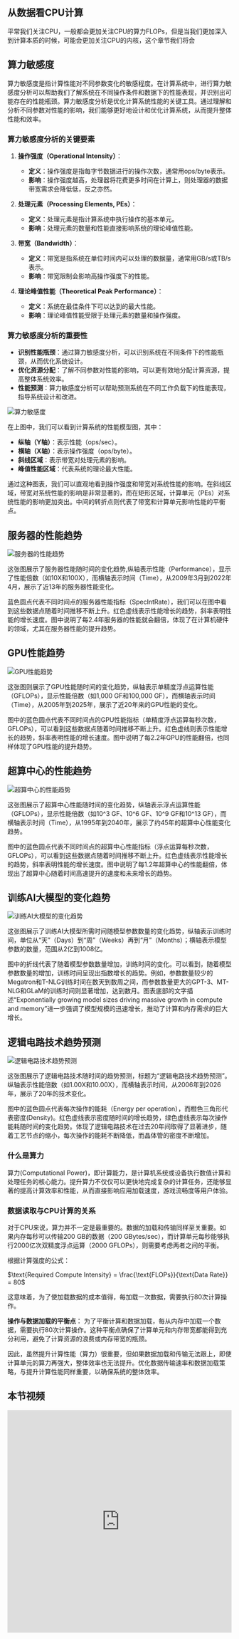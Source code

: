 <!--Copyright 适用于[License](https://github.com/chenzomi12/AISystem)版权许可-->

## 从数据看CPU计算
平常我们关注CPU，一般都会更加关注CPU的算力FLOPs，但是当我们更加深入到计算本质的时候，可能会更加关注CPU的内核，这个章节我们将会

## 算力敏感度

算力敏感度是指计算性能对不同参数变化的敏感程度。在计算系统中，进行算力敏感度分析可以帮助我们了解系统在不同操作条件和数据下的性能表现，并识别出可能存在的性能瓶颈。算力敏感度分析是优化计算系统性能的关键工具。通过理解和分析不同参数对性能的影响，我们能够更好地设计和优化计算系统，从而提升整体性能和效率。

### 算力敏感度分析的关键要素

1. **操作强度（Operational Intensity）**：
   - **定义**：操作强度是指每字节数据进行的操作次数，通常用ops/byte表示。
   - **影响**：操作强度越高，处理器将花费更多时间在计算上，则处理器的数据带宽需求会降低低，反之亦然。

2. **处理元素（Processing Elements, PEs）**：
   - **定义**：处理元素是指计算系统中执行操作的基本单元。
   - **影响**：处理元素的数量和性能直接影响系统的理论峰值性能。

3. **带宽（Bandwidth）**：
   - **定义**：带宽是指系统在单位时间内可以处理的数据量，通常用GB/s或TB/s表示。
   - **影响**：带宽限制会影响高操作强度下的性能。

4. **理论峰值性能（Theoretical Peak Performance）**：
   - **定义**：系统在最佳条件下可以达到的最大性能。
   - **影响**：理论峰值性能受限于处理元素的数量和操作强度。

### 算力敏感度分析的重要性

- **识别性能瓶颈**：通过算力敏感度分析，可以识别系统在不同条件下的性能瓶颈，从而优化系统设计。
- **优化资源分配**：了解不同参数对性能的影响，可以更有效地分配计算资源，提高整体系统效率。
- **性能预测**：算力敏感度分析可以帮助预测系统在不同工作负载下的性能表现，指导系统设计和改进。

![算力敏感度](images/03CPUData01.png)

在上图中，我们可以看到计算系统的性能模型图，其中：
- **纵轴（Y轴）**：表示性能（ops/sec）。
- **横轴（X轴）**：表示操作强度（ops/byte）。
- **斜线区域**：表示带宽对处理元素的影响。
- **峰值性能区域**：代表系统的理论最大性能。

通过这种图表，我们可以直观地看到操作强度和带宽对系统性能的影响。在斜线区域，带宽对系统性能的影响是非常显著的，而在矩形区域，计算单元（PEs）对系统性能的影响更加突出。中间的转折点则代表了带宽和计算单元影响性能的平衡点。

## 服务器的性能趋势

![服务器的性能趋势](images/03CPUdata02.png)

这张图展示了服务器性能随时间的变化趋势,纵轴表示性能（Performance），显示了性能倍数（如10X和100X），而横轴表示时间（Time），从2009年3月到2022年4月，展示了近13年的服务器性能变化。

蓝色圆点代表不同时间点的服务器性能指标（SpecIntRate），我们可以在图中看到这些数据点随着时间推移不断上升。红色虚线表示性能增长的趋势，斜率表明性能的增长速度。图中说明了每2.4年服务器的性能就会翻倍，体现了在计算机硬件的领域，尤其在服务器性能的提升趋势。

## GPU性能趋势

![GPU性能趋势](images/03CPUdata03.png)

这张图则展示了GPU性能随时间的变化趋势，纵轴表示单精度浮点运算性能（GFLOPs），显示性能倍数（如1,000 GF和100,000 GF），而横轴表示时间（Time），从2005年到2025年，展示了近20年来的GPU性能的变化。

图中的蓝色圆点代表不同时间点的GPU性能指标（单精度浮点运算每秒次数，GFLOPs），可以看到这些数据点随着时间推移不断上升。红色虚线则表示性能增长的趋势，斜率表明性能的增长速度。图中说明了每2.2年GPU的性能翻倍，也同样体现了GPU性能的提升趋势。

## 超算中心的性能趋势
![超算中心的性能趋势](images/03CPUdata04.png)

这张图展示了超算中心性能随时间的变化趋势，纵轴表示浮点运算性能（GFLOPs），显示性能倍数（如10^3 GF、10^6 GF、10^9 GF和10^13 GF），而横轴表示时间（Time），从1995年到2040年，展示了约45年的超算中心性能变化趋势。

图中的蓝色圆点代表不同时间点的超算中心性能指标（浮点运算每秒次数，GFLOPs），可以看到这些数据点随着时间推移不断上升。红色虚线表示性能增长的趋势，斜率表明性能的增长速度。图中说明了每1.2年超算中心的性能翻倍，体现出了超算中心随着时间高速提升的速度和未来增长的趋势。

## 训练AI大模型的变化趋势
![训练AI大模型的变化趋势](images/03CPUdata05.png)

这张图展示了训练AI大模型所需时间随模型参数数量的变化趋势，纵轴表示训练时间，单位从“天”（Days）到“周”（Weeks）再到“月”（Months）；横轴表示模型参数的数量，范围从2亿到1008亿。

图中的折线代表了随着模型参数数量增加，训练时间的变化。可以看到，随着模型参数数量的增加，训练时间呈现出指数增长的趋势。例如，参数数量较少的Megatron和T-NLG训练时间在数天到数周之间，而参数数量更大的GPT-3、MT-NLG和GLaM的训练时间则显著增加，达到数月。图表底部的文字描述“Exponentially growing model sizes driving massive growth in compute and memory”进一步强调了模型规模的迅速增长，推动了计算和内存需求的巨大增长。

## 逻辑电路技术趋势预测
![逻辑电路技术趋势预测](images/03CPUdata06.png)

这张图展示了逻辑电路技术随时间的趋势预测，标题为“逻辑电路技术趋势预测”。纵轴表示性能倍数（如1.00X和10.00X），而横轴表示时间，从2006年到2026年，展示了20年的技术变化。

图中的蓝色圆点代表每次操作的能耗（Energy per operation），而橙色三角形代表密度(Density)。红色虚线表示密度随时间的增长趋势，绿色虚线表示每次操作能耗随时间的变化趋势。体现了逻辑电路技术在过去20年间取得了显著进步，随着工艺节点的缩小，每次操作的能耗不断降低，而晶体管的密度不断增加。

### 什么是算力
算力(Computational Power)，即计算能力，是计算机系统或设备执行数值计算和处理任务的核心能力。提升算力不仅仅可以更快地完成复杂的计算任务，还能够显著的提高计算效率和性能，从而直接影响应用加载速度，游戏流畅度等用户体验。

### 数据读取与CPU计算的关系

对于CPU来说，算力并不一定是最重要的。数据的加载和传输同样至关重要。如果内存每秒可以传输200 GB的数据（200 GBytes/sec），而计算单元每秒能够执行2000亿次双精度浮点运算（2000 GFLOPs），则需要考虑两者之间的平衡。

根据计算强度的公式：

$\text{Required Compute Intensity} = \frac{\text{FLOPs}}{\text{Data Rate}} = 80$

这意味着，为了使加载数据的成本值得，每加载一次数据，需要执行80次计算操作。

  **操作与数据加载的平衡点**：
  为了平衡计算和数据加载，每从内存中加载一个数据，需要执行80次计算操作。这种平衡点确保了计算单元和内存带宽都能得到充分利用，避免了计算资源的浪费或内存带宽的瓶颈。

因此，虽然提升计算性能（算力）很重要，但如果数据加载和传输无法跟上，即使计算单元的算力再强大，整体效率也无法提升。优化数据传输速率和数据加载策略，与提升计算性能同样重要，以确保系统的整体效率。

## 本节视频

<html>
<iframe src="https://player.bilibili.com/player.html?aid=354490381&bvid=BV17X4y1k7eF&cid=1078936733&page=1&as_wide=1&high_quality=1&danmaku=0&t=30&autoplay=0" width="100%" height="500" scrolling="no" border="0" frameborder="no" framespacing="0" allowfullscreen="true"> </iframe>
</html>
